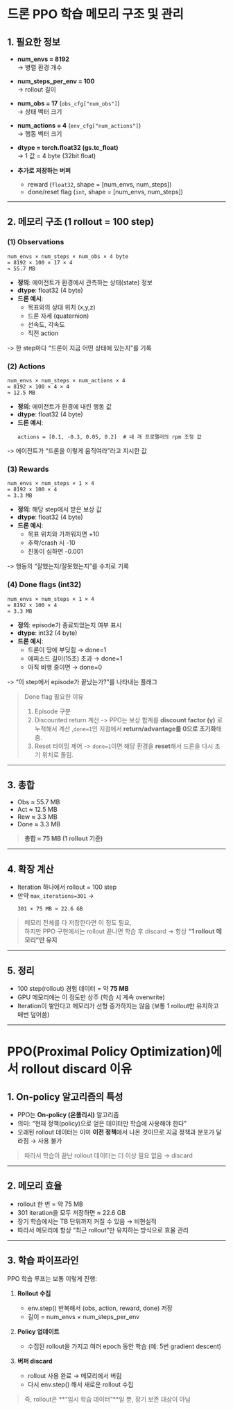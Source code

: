 # 드론 PPO 학습 메모리 구조 및 관리

## 1. 필요한 정보 

- **num_envs = 8192**  
  → 병렬 환경 개수  

- **num_steps_per_env = 100**  
  → rollout 길이  

- **num_obs = 17** (`obs_cfg["num_obs"]`)  
  → 상태 벡터 크기  

- **num_actions = 4** (`env_cfg["num_actions"]`)  
  → 행동 벡터 크기  

- **dtype = torch.float32 (gs.tc_float)**  
  → 1 값 = 4 byte (32bit float)  

- **추가로 저장하는 버퍼**  
  - reward (`float32`, shape = [num_envs, num_steps])  
  - done/reset flag (`int`, shape = [num_envs, num_steps])   

---

## 2. 메모리 구조 (1 rollout = 100 step)

### (1) Observations
```
num_envs × num_steps × num_obs × 4 byte
= 8192 × 100 × 17 × 4
≈ 55.7 MB
```


- **정의**: 에이전트가 환경에서 관측하는 상태(state) 정보  
- **dtype**: float32 (4 byte)    
- **드론 예시**:  
  - 목표와의 상대 위치 (x,y,z)  
  - 드론 자세 (quaternion)  
  - 선속도, 각속도  
  - 직전 action  

-> 한 step마다 “드론이 지금 어떤 상태에 있는지”를 기록  
### (2) Actions
```
num_envs × num_steps × num_actions × 4
= 8192 × 100 × 4 × 4
≈ 12.5 MB
```

- **정의**: 에이전트가 환경에 내린 행동 값  
- **dtype**: float32 (4 byte)   
- **드론 예시**:  
  ```
  actions = [0.1, -0.3, 0.05, 0.2]  # 네 개 프로펠러의 rpm 조정 값
  ```  
-> 에이전트가 “드론을 이렇게 움직여라”라고 지시한 값  


### (3) Rewards
```
num_envs × num_steps × 1 × 4
= 8192 × 100 × 4
≈ 3.3 MB
```

- **정의**: 해당 step에서 받은 보상 값  
- **dtype**: float32 (4 byte)  
- **드론 예시**:  
  - 목표 위치와 가까워지면 +10  
  - 추락/crash 시 -10  
  - 진동이 심하면 -0.001  

-> 행동의 “잘했는지/잘못했는지”를 수치로 기록 

### (4) Done flags (int32)
```
num_envs × num_steps × 1 × 4
= 8192 × 100 × 4
≈ 3.3 MB
```

- **정의**: episode가 종료되었는지 여부 표시  
- **dtype**: int32 (4 byte)  
- **드론 예시**:  
  - 드론이 땅에 부딪힘 → done=1  
  - 에피소드 길이(15초) 초과 → done=1  
  - 아직 비행 중이면 → done=0  

-> “이 step에서 episode가 끝났는가?”를 나타내는 플래그
> Done flag 필요한 이유   
> 1. Episode 구분
> 2. Discounted return 계산 -> PPO는 보상 합계를 **discount factor (γ)** 로 누적해서 계산 ,`done=1`인 지점에서 **return/advantage를 0으로 초기화**해 줌.
> 3. Reset 타이밍 제어 -> `done=1`이면 해당 환경을 **reset**해서 드론을 다시 초기 위치로 돌림.
---

## 3.  총합
- Obs ≈ 55.7 MB  
- Act ≈ 12.5 MB  
- Rew ≈ 3.3 MB  
- Done ≈ 3.3 MB  

> **총합 ≈ 75 MB (1 rollout 기준)**  

---

## 4. 확장 계산
- Iteration 하나에서 rollout = 100 step  
- 만약 `max_iterations=301` →  
  ```
  301 × 75 MB ≈ 22.6 GB
  ```

> 메모리 전체를 다 저장한다면 이 정도 필요,  
> 하지만 PPO 구현에서는 rollout 끝나면 학습 후 discard → 항상 **“1 rollout 메모리”만 유지**

---

## 5.  정리
- 100 step(rollout) 경험 데이터 = 약 **75 MB**  
- GPU 메모리에는 이 정도만 상주 (학습 시 계속 overwrite)  
- Iteration이 쌓인다고 메모리가 선형 증가하지는 않음 (보통 1 rollout만 유지하고 매번 덮어씀)  

---



# PPO(Proximal Policy Optimization)에서 rollout discard 이유

## 1. On-policy 알고리즘의 특성
- PPO는 **On-policy (온폴리시)** 알고리즘  
- 의미: “현재 정책(policy)으로 얻은 데이터만 학습에 사용해야 한다”  
- 오래된 rollout 데이터는 이미 **이전 정책**에서 나온 것이므로 지금 정책과 분포가 달라짐 → 사용 불가  
>따라서 학습이 끝난 rollout 데이터는 더 이상 필요 없음 → discard  

---

## 2. 메모리 효율
- rollout 한 번 = 약 75 MB  
- 301 iteration을 모두 저장하면 ≈ 22.6 GB  
- 장기 학습에서는 TB 단위까지 커질 수 있음 → 비현실적  
- 따라서 메모리에 항상 “최근 rollout”만 유지하는 방식으로 효율 관리  

---

## 3. 학습 파이프라인
PPO 학습 루프는 보통 이렇게 진행:

1. **Rollout 수집**  
   - env.step() 반복해서 (obs, action, reward, done) 저장  
   - 길이 = num_envs × num_steps_per_env  

2. **Policy 업데이트**  
   - 수집된 rollout을 가지고 여러 epoch 동안 학습 (예: 5번 gradient descent)  

3. **버퍼 discard**  
   - rollout 사용 완료 → 메모리에서 버림  
   - 다시 env.step() 해서 새로운 rollout 수집  

> 즉, rollout은 **“임시 학습 데이터”**일 뿐, 장기 보존 대상이 아님  
